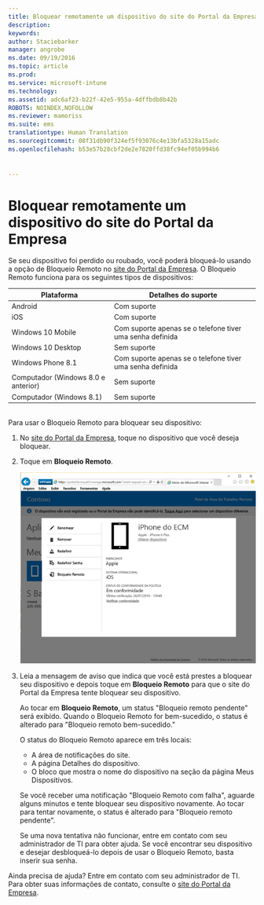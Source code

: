 ```yaml
---
title: Bloquear remotamente um dispositivo do site do Portal da Empresa | Microsoft Intune
description: 
keywords: 
author: Staciebarker
manager: angrobe
ms.date: 09/19/2016
ms.topic: article
ms.prod: 
ms.service: microsoft-intune
ms.technology: 
ms.assetid: adc6af23-b22f-42e5-955a-4dffbdb8b42b
ROBOTS: NOINDEX,NOFOLLOW
ms.reviewer: mamoriss
ms.suite: ems
translationtype: Human Translation
ms.sourcegitcommit: 08f31db90f324ef5f93076c4e13bfa5328a15adc
ms.openlocfilehash: b53e57b28cbf2de2e7820ffd38fc94ef05b994b6


---
```



# Bloquear remotamente um dispositivo do site do Portal da Empresa

Se seu dispositivo foi perdido ou roubado, você poderá bloqueá-lo usando a opção de Bloqueio Remoto no [site do Portal da Empresa](http://portal.manage.microsoft.com). O Bloqueio Remoto funciona para os seguintes tipos de dispositivos:

Plataforma  |Detalhes do suporte  
---------|---------
Android | Com suporte       
iOS | Com suporte
Windows 10 Mobile | Com suporte apenas se o telefone tiver uma senha definida     
Windows 10 Desktop | Sem suporte  
Windows Phone 8.1 | Com suporte apenas se o telefone tiver uma senha definida
Computador (Windows 8.0 e anterior) | Sem suporte       
Computador (Windows 8.1) | Sem suporte

</br>
Para usar o Bloqueio Remoto para bloquear seu dispositivo:

1.  No [site do Portal da Empresa](http://portal.manage.microsoft.com), toque no dispositivo que você deseja bloquear.

2.  Toque em **Bloqueio Remoto**.

    ![remote-lock-option-on-company-portal-website](./media/iwp-screen-with-all-options.png)

3.  Leia a mensagem de aviso que indica que você está prestes a bloquear seu dispositivo e depois toque em **Bloqueio Remoto** para que o site do Portal da Empresa tente bloquear seu dispositivo.

    Ao tocar em **Bloqueio Remoto**, um status "Bloqueio remoto pendente" será exibido.  Quando o Bloqueio Remoto for bem-sucedido, o status é alterado para "Bloqueio remoto bem-sucedido."

    O status do Bloqueio Remoto aparece em três locais:

    * A área de notificações do site.
    * A página Detalhes do dispositivo.
    * O bloco que mostra o nome do dispositivo na seção da página Meus Dispositivos.

    Se você receber uma notificação "Bloqueio Remoto com falha", aguarde alguns minutos e tente bloquear seu dispositivo novamente. Ao tocar para tentar novamente, o status é alterado para "Bloqueio remoto pendente".

    Se uma nova tentativa não funcionar, entre em contato com seu administrador de TI para obter ajuda. Se você encontrar seu dispositivo e desejar desbloqueá-lo depois de usar o Bloqueio Remoto, basta inserir sua senha.

Ainda precisa de ajuda? Entre em contato com seu administrador de TI. Para obter suas informações de contato, consulte o [site do Portal da Empresa](http://portal.manage.microsoft.com).




<!--HONumber=Oct16_HO2-->


